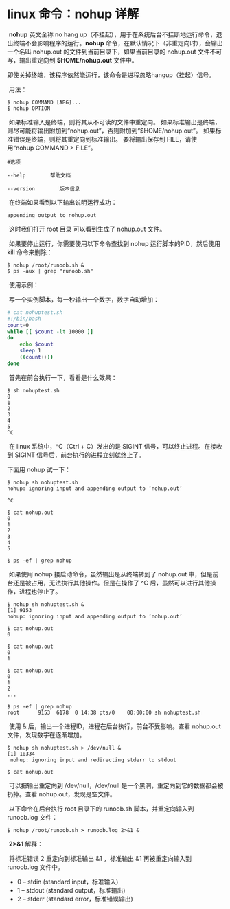 # linux 命令：nohup 详解

​	**nohup** 英文全称 no hang up（不挂起），用于在系统后台不挂断地运行命令，退出终端不会影响程序的运行。**nohup** 命令，在默认情况下（非重定向时），会输出一个名叫 nohup.out 的文件到当前目录下，如果当前目录的 nohup.out 文件不可写，输出重定向到 **$HOME/nohup.out** 文件中。

​	即使关掉终端，该程序依然能运行，该命令是进程忽略hangup（挂起）信号。

​	用法：

```shell
$ nohup COMMAND [ARG]...
$ nohup OPTION
```

​	如果标准输入是终端，则将其从不可读的文件中重定向。 如果标准输出是终端，则尽可能将输出附加到“nohup.out”，否则附加到“$HOME/nohup.out”。 如果标准错误是终端，则将其重定向到标准输出。 要将输出保存到 FILE，请使用“nohup COMMAND > FILE”。

```shell
#选项

--help        帮助文档

--version        版本信息
```

​	在终端如果看到以下输出说明运行成功：

```
appending output to nohup.out
```

​	这时我们打开 root 目录 可以看到生成了 nohup.out 文件。

​	如果要停止运行，你需要使用以下命令查找到 nohup 运行脚本的PID，然后使用 kill 命令来删除：

```shell
$ nohup /root/runoob.sh &
$ ps -aux | grep "runoob.sh" 
```



​	使用示例：

​	写一个实例脚本，每一秒输出一个数字，数字自动增加：

```sh
# cat nohuptest.sh
#!/bin/bash
count=0
while [[ $count -lt 10000 ]]
do
	echo $count
	sleep 1
	((count++))
done
```

​	首先在前台执行一下，看看是什么效果：

```shell
$ sh nohuptest.sh
0
1
2
3
4
5
^C
```

​	在 linux 系统中，^C（Ctrl + C）发出的是 SIGINT 信号，可以终止进程。在接收到 SIGINT 信号后，前台执行的进程立刻就终止了。

下面用 nohup 试一下：

```shell
$ nohup sh nohuptest.sh
nohup: ignoring input and appending output to ‘nohup.out’

^C

$ cat nohup.out
0
1
2
3
4
5

$ ps -ef | grep nohup
```


​	如果使用 nohup 接启动命令，虽然输出是从终端转到了 nohup.out 中，但是前台还是被占用，无法执行其他操作。但是在操作了 ^C 后，虽然可以进行其他操作，进程也停止了。

```shell
$ nohup sh nohuptest.sh &
[1] 9153
nohup: ignoring input and appending output to ‘nohup.out’

$ cat nohup.out
0

$ cat nohup.out
0
1

$ cat nohup.out
0
1
2
...

$ ps -ef | grep nohup
root      9153  6178  0 14:38 pts/0    00:00:00 sh nohuptest.sh
```


​	使用 & 后，输出一个进程ID，进程在后台执行，前台不受影响。查看 nohup.out 文件，发现数字在逐渐增加。

```shell
$ nohup sh nohuptest.sh > /dev/null &
[1] 10334
 nohup: ignoring input and redirecting stderr to stdout

$ cat nohup.out

```

​	可以把输出重定向到 /dev/null，/dev/null 是一个黑洞，重定向到它的数据都会被扔掉。查看 nohup.out，发现是空文件。



​	以下命令在后台执行 root 目录下的 runoob.sh 脚本，并重定向输入到 runoob.log 文件：

```shell
$ nohup /root/runoob.sh > runoob.log 2>&1 &
```

​	**2>&1** 解释：

​	将标准错误 2 重定向到标准输出 &1 ，标准输出 &1 再被重定向输入到 runoob.log 文件中。

- 0 – stdin (standard input，标准输入)
- 1 – stdout (standard output，标准输出)
- 2 – stderr (standard error，标准错误输出)